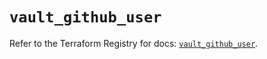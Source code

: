 # `vault_github_user`

Refer to the Terraform Registry for docs: [`vault_github_user`](https://registry.terraform.io/providers/hashicorp/vault/4.2.0/docs/resources/github_user).
